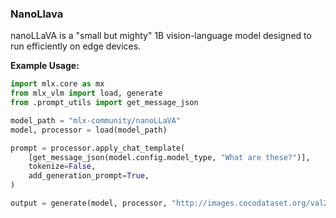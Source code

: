 ### NanoLlava

nanoLLaVA is a "small but mighty" 1B vision-language model designed to run efficiently on edge devices.

**Example Usage:**
```python
import mlx.core as mx
from mlx_vlm import load, generate
from .prompt_utils import get_message_json

model_path = "mlx-community/nanoLLaVA"
model, processor = load(model_path)

prompt = processor.apply_chat_template(
    [get_message_json(model.config.model_type, "What are these?")],
    tokenize=False,
    add_generation_prompt=True,
)

output = generate(model, processor, "http://images.cocodataset.org/val2017/000000039769.jpg", prompt,  verbose=True)
```
